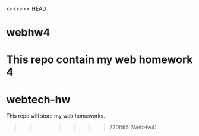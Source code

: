 <<<<<<< HEAD
# webhw4
This repo contain my web homework 4
=======
# webtech-hw
This repo will store my web homeworks.
>>>>>>> 770fdf5 (WebHw4)
